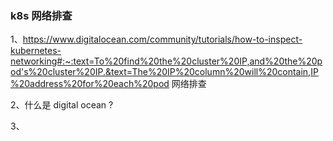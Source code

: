 ### k8s 网络排查

1、https://www.digitalocean.com/community/tutorials/how-to-inspect-kubernetes-networking#:~:text=To%20find%20the%20cluster%20IP,and%20the%20pod's%20cluster%20IP.&text=The%20IP%20column%20will%20contain,IP%20address%20for%20each%20pod 网络排查

2、什么是 digital ocean ?

3、